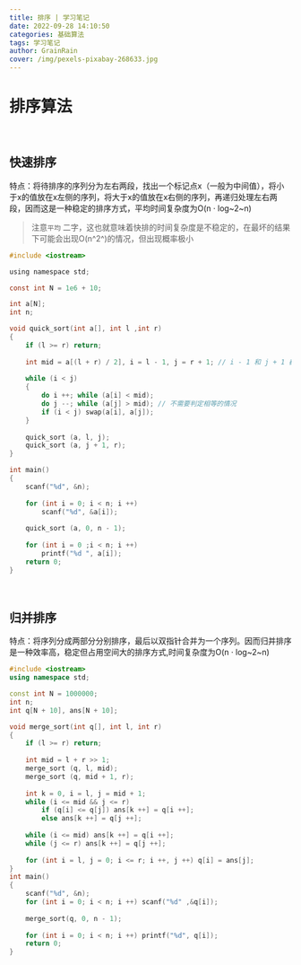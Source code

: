 ```yaml
---
title: 排序 | 学习笔记
date: 2022-09-28 14:10:50
categories: 基础算法
tags: 学习笔记
author: GrainRain
cover: /img/pexels-pixabay-268633.jpg
---
```


# 排序算法
<br>

## 快速排序
特点：将待排序的序列分为左右两段，找出一个标记点x（一般为中间值），将小于x的值放在x左侧的序列，将大于x的值放在x右侧的序列，再递归处理左右两段，因而这是一种稳定的排序方式，平均时间复杂度为O(n · log~2~n)
>注意`平均` 二字，这也就意味着快排的时间复杂度是不稳定的，在最坏的结果下可能会出现O(n^2^)的情况，但出现概率极小
```c ++
#include <iostream>

using namespace std;

const int N = 1e6 + 10;

int a[N];
int n;

void quick_sort(int a[], int l ,int r)
{
	if (l >= r) return;
	
	int mid = a[(l + r) / 2], i = l - 1, j = r + 1; // i - 1 和 j + 1 都是为了处理边界问题
	
	while (i < j)
	{
		do i ++; while (a[i] < mid);
		do j --; while (a[j] > mid); // 不需要判定相等的情况
		if (i < j) swap(a[i], a[j]);
	}
	
	quick_sort (a, l, j);
	quick_sort (a, j + 1, r);
}

int main()
{
	scanf("%d", &n);
	
	for (int i = 0; i < n; i ++)
		scanf("%d", &a[i]);
	
	quick_sort (a, 0, n - 1);
	
	for (int i = 0 ;i < n; i ++)
		printf("%d ", a[i]);
	return 0;
}
```
<br>

## 归并排序
特点：将序列分成两部分分别排序，最后以双指针合并为一个序列。因而归并排序是一种效率高，稳定但占用空间大的排序方式,时间复杂度为O(n · log~2~n)
```cpp
#include <iostream>
using namespace std;

const int N = 1000000;
int n;
int q[N + 10], ans[N + 10];

void merge_sort(int q[], int l, int r)
{
	if (l >= r) return;
	
	int mid = l + r >> 1;
	merge_sort (q, l, mid);
	merge_sort (q, mid + 1, r);
	
	int k = 0, i = l, j = mid + 1;
	while (i <= mid && j <= r)
		if (q[i] <= q[j]) ans[k ++] = q[i ++];
		else ans[k ++] = q[j ++];
		
	while (i <= mid) ans[k ++] = q[i ++];
	while (j <= r) ans[k ++] = q[j ++];
	
	for (int i = l, j = 0; i <= r; i ++, j ++) q[i] = ans[j];
}
int main()
{
	scanf("%d", &n);
	for (int i = 0; i < n; i ++) scanf("%d" ,&q[i]);
	
	merge_sort(q, 0, n - 1);
	
	for (int i = 0; i < n; i ++) printf("%d", q[i]);
	return 0;
}
```